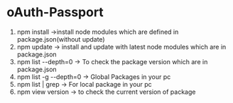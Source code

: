 # oAuth-Passport
1. npm install ->install node modules which are defined in package.json(without update)
2. npm update -> install and update with latest node modules which are in package.json
3. npm list --depth=0 -> To check the package version which are in package.json
4. npm list -g --depth=0 -> Global Packages in your pc
5. npm list | grep <package-name> -> For local package in your pc
6. npm view <package-name> version -> to check the current version of package
